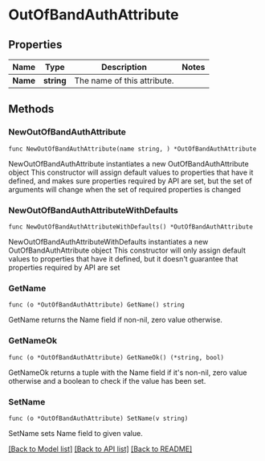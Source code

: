 # OutOfBandAuthAttribute

## Properties

Name | Type | Description | Notes
------------ | ------------- | ------------- | -------------
**Name** | **string** | The name of this attribute. | 

## Methods

### NewOutOfBandAuthAttribute

`func NewOutOfBandAuthAttribute(name string, ) *OutOfBandAuthAttribute`

NewOutOfBandAuthAttribute instantiates a new OutOfBandAuthAttribute object
This constructor will assign default values to properties that have it defined,
and makes sure properties required by API are set, but the set of arguments
will change when the set of required properties is changed

### NewOutOfBandAuthAttributeWithDefaults

`func NewOutOfBandAuthAttributeWithDefaults() *OutOfBandAuthAttribute`

NewOutOfBandAuthAttributeWithDefaults instantiates a new OutOfBandAuthAttribute object
This constructor will only assign default values to properties that have it defined,
but it doesn't guarantee that properties required by API are set

### GetName

`func (o *OutOfBandAuthAttribute) GetName() string`

GetName returns the Name field if non-nil, zero value otherwise.

### GetNameOk

`func (o *OutOfBandAuthAttribute) GetNameOk() (*string, bool)`

GetNameOk returns a tuple with the Name field if it's non-nil, zero value otherwise
and a boolean to check if the value has been set.

### SetName

`func (o *OutOfBandAuthAttribute) SetName(v string)`

SetName sets Name field to given value.



[[Back to Model list]](../README.md#documentation-for-models) [[Back to API list]](../README.md#documentation-for-api-endpoints) [[Back to README]](../README.md)


